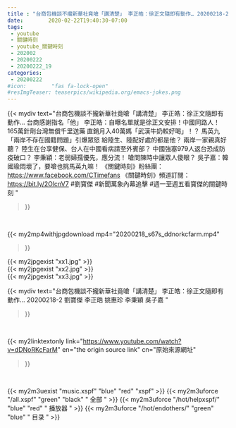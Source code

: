 ```yaml
---
title : "台商包機談不攏新華社竟嗆「講清楚」 李正皓：徐正文隨即有動作… 20200218-2 劉寶傑 李正皓 姚惠珍 李秉穎 吳子嘉 "
date:        2020-02-22T19:40:30-07:00
tags:
 - youtube
 - 關鍵時刻
 - youtube_關鍵時刻
 - 202002
 - 20200222
 - 20200222_19
categories:
 - 20200222
#icon:        "fas fa-lock-open"
#resImgTeaser: teaserpics/wikipedia.org/emacs-jokes.png
---
```


{{< mydiv text="台商包機談不攏新華社竟嗆「講清楚」 李正皓：徐正文隨即有動作… 台商感謝指名「他」 李正皓：自曝名單就是徐正文安排！中國同路人！ 165萬針劑台灣無償千里送藥 直銷月入40萬媽「武漢牛奶較好喝」！？ 馬英九「兩岸不存在國籍問題」引爆眾怒 給陸生、陸配好處的都是他？ 兩岸一家親真好聽？ 陸生在台享健保、台人在中國看病請至外賓部？ 中國強塞979人返台恐成防疫破口？ 李秉穎：老弱婦孺優先，應分流！ 嗆問陳時中讓眾人傻眼？ 吳子嘉：韓國瑜悶壞了，要嗆也挑馬英九嘛！  《關鍵時刻》粉絲團：https://www.facebook.com/CTimefans 《關鍵時刻》頻道訂閱：https://bit.ly/2OlcnV7  #劉寶傑 #新聞萬象內幕追擊 #週一至週五看寶傑的關鍵時刻 "
>}}
<br>


{{< my2mp4withjpgdownload mp4="20200218_s67s_ddnorkcfarm.mp4"
>}}

{{< my2jpgexist "xx1.jpg" >}}<br>
{{< my2jpgexist "xx2.jpg" >}}<br>
{{< my2jpgexist "xx3.jpg" >}}<br>



{{< mydiv text="台商包機談不攏新華社竟嗆「講清楚」 李正皓：徐正文隨即有動作… 20200218-2 劉寶傑 李正皓 姚惠珍 李秉穎 吳子嘉 "
>}}
<br>

{{< my2linktextonly link="https://www.youtube.com/watch?v=dDNoRKcFarM"
en="the origin source link" cn="原始來源網址"
>}}


<br>

{{< my2m3uexist "music.xspf"        "blue"   "red"    "xspf" >}} {{< my2m3uforce "/all.xspf"         "green"  "black"  " 全部 " >}} {{< my2m3uforce "/hot/helpxspf/"    "blue"   "red"    " 播放器 " >}} {{< my2m3uforce "/hot/endothers/"   "green"  "blue"   " 目录 " >}} 
